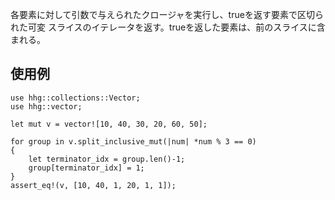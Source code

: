 各要素に対して引数で与えられたクロージャを実行し、trueを返す要素で区切られた可変
スライスのイテレータを返す。trueを返した要素は、前のスライスに含まれる。

## 使用例

```
use hhg::collections::Vector;
use hhg::vector;

let mut v = vector![10, 40, 30, 20, 60, 50];

for group in v.split_inclusive_mut(|num| *num % 3 == 0)
{
    let terminator_idx = group.len()-1;
    group[terminator_idx] = 1;
}
assert_eq!(v, [10, 40, 1, 20, 1, 1]);
```
